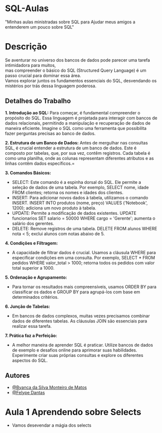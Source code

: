 # SQL-Aulas
"Minhas aulas ministradas sobre SQL para Ajudar meus amigos a entenderem um pouco sobre SQL"

# Descrição
Se aventurar no universo dos bancos de dados pode parecer uma tarefa intimidadora para muitos,<br> 
mas compreender o básico do SQL (Structured Query Language) é um passo crucial para dominar essa área. <br>
Vamos explorar juntos os fundamentos essenciais do SQL, desvendando os mistérios por trás dessa linguagem poderosa. <br>

## Detalhes do Trabalho 
**1. Introdução ao SQL:**
Para começar, é fundamental compreender o propósito do SQL. Essa linguagem é projetada para interagir com bancos de dados relacionais, permitindo a manipulação e recuperação de dados de maneira eficiente. Imagine o SQL como uma ferramenta que possibilita fazer perguntas precisas ao banco de dados.

**2. Estrutura de um Banco de Dados:**
Antes de mergulhar nas consultas SQL, é crucial entender a estrutura de um banco de dados. Este é composto por tabelas, que, por sua vez, contêm registros. Cada tabela é como uma planilha, onde as colunas representam diferentes atributos e as linhas contêm dados específicos.=

**3. Comandos Básicos:**
* SELECT: Este comando é a espinha dorsal do SQL. Ele permite a seleção de dados de uma tabela. Por exemplo, SELECT nome, idade FROM clientes; retorna os nomes e idades dos clientes.
* INSERT: Para adicionar novos dados à tabela, utilizamos o comando INSERT. INSERT INTO produtos (nome, preço) VALUES ('Notebook', 1200); adiciona um novo produto à tabela.
* UPDATE: Permite a modificação de dados existentes. UPDATE funcionarios SET salario = 50000 WHERE cargo = 'Gerente'; aumenta o salário dos gerentes.
* DELETE: Remove registros de uma tabela. DELETE FROM alunos WHERE nota < 5; exclui alunos com notas abaixo de 5.
  
**4. Condições e Filtragem:**
* A capacidade de filtrar dados é crucial. Usamos a cláusula WHERE para especificar condições em uma consulta. Por exemplo, SELECT * FROM pedidos WHERE valor_total > 1000; retorna todos os pedidos com valor total superior a 1000.
  
**5. Ordenação e Agrupamento:**
* Para tornar os resultados mais compreensíveis, usamos ORDER BY para classificar os dados e GROUP BY para agrupá-los com base em determinados critérios.
  
**6. Junção de Tabelas:**
* Em bancos de dados complexos, muitas vezes precisamos combinar dados de diferentes tabelas. As cláusulas JOIN são essenciais para realizar essa tarefa.

  
**7. Prática faz a Perfeição:**
* A melhor maneira de aprender SQL é praticar. Utilize bancos de dados de exemplo e desafios online para aprimorar suas habilidades. Experimente criar suas próprias consultas e explore os diferentes aspectos do SQL. <br>

## Autores
- [@Byanca da Silva Monteiro de Matos](https://www.github.com/ByancaMatos01)
- [@Felype Dantas](https://github.com/FelypeDantas)

# Aula 1 Aprendendo sobre Selects 
* Vamos desevendar a mágia dos selects
  
